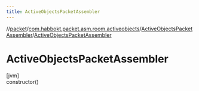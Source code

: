```yaml
---
title: ActiveObjectsPacketAssembler
---
```

//[packet](../../../index.html)/[com.habbokt.packet.asm.room.activeobjects](../index.html)/[ActiveObjectsPacketAssembler](index.html)/[ActiveObjectsPacketAssembler](-active-objects-packet-assembler.html)



# ActiveObjectsPacketAssembler



[jvm]\
constructor()




